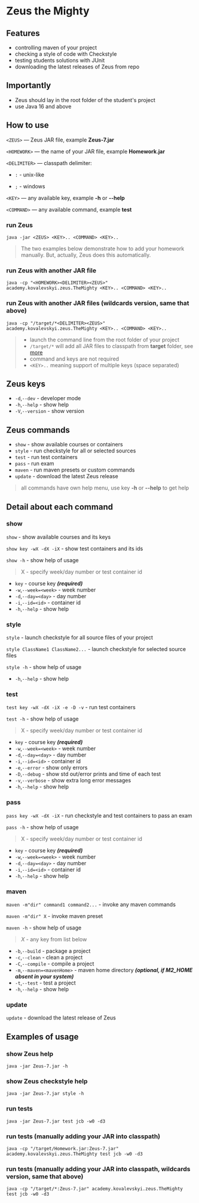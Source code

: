 # Zeus the Mighty

## Features

- controlling maven of your project
- checking a style of code with Checkstyle
- testing students solutions with JUnit
- downloading the latest releases of Zeus from repo

## Importantly

- Zeus should lay in the root folder of the student's project
- use Java 16 and above

## How to use

`<ZEUS>` — Zeus JAR file, example **Zeus-7.jar**

`<HOMEWORK>` — the name of your JAR file, example **Homework.jar**

`<DELIMITER>` — classpath delimiter:

- `:` - unix-like

- `;` - windows

`<KEY>` — any available key, example **-h** or **--help**

`<COMMAND>` — any available command, example **test**

### run Zeus

`java -jar <ZEUS> <KEY>.. <COMMAND> <KEY>..`

> The two examples below demonstrate how to add your homework manually.
> But, actually, Zeus does this automatically.

### run Zeus with another JAR file

`java -cp "<HOMEWORK><DELIMITER><ZEUS>" academy.kovalevskyi.zeus.TheMighty <KEY>.. <COMMAND> <KEY>..`

### run Zeus with another JAR files (wildcards version, same that above)

`java -cp "/target/*<DELIMITER><ZEUS>" academy.kovalevskyi.zeus.TheMighty <KEY>.. <COMMAND> <KEY>..`

> * launch the command line from the root folder of your project
> * `/target/*` will add all JAR files to classpath from **target** folder, see [more](https://riptutorial.com/java/example/12854/adding-all-jars-in-a-directory-to-the-classpath)
> * command and keys are not required
> * `<KEY>..` meaning support of multiple keys (space separated)

## Zeus keys

* `-d`,`--dev` - developer mode
* `-h`,`--help` - show help
* `-V`,`--version` - show version

## Zeus commands

* `show` - show available courses or containers
* `style` - run checkstyle for all or selected sources
* `test` - run test containers
* `pass` - run exam
* `maven` - run maven presets or custom commands
* `update` - download the latest Zeus release

> all commands have own help menu, use key **-h** or **--help** to get help

## Detail about each command

### show

`show` - show available courses and its keys

`show key -wX -dX -iX` - show test containers and its ids

`show -h` - show help of usage

> X - specify week/day number or test container id

* `key` - course key **_(required)_**
* `-w`,`--week=<week>` - week number
* `-d`,`--day=<day>` - day number
* `-i`,`--id=<id>` - container id
* `-h`,`--help` - show help

### style

`style` - launch checkstyle for all source files of your project

`style ClassName1 ClassName2...` - launch checkstyle for selected source files

`style -h` - show help of usage

* `-h`,`--help` - show help

### test

`test key -wX -dX -iX -e -D -v` - run test containers

`test -h` - show help of usage

> X - specify week/day number or test container id

* `key` - course key **_(required)_**
* `-w`,`--week=<week>` - week number
* `-d`,`--day=<day>` - day number
* `-i`,`--id=<id>` - container id
* `-e`,`--error` - show only errors
* `-D`,`--debug` - show std out/error prints and time of each test
* `-v`,`--verbose` - show extra long error messages
* `-h`,`--help` - show help

### pass

`pass key -wX -dX -iX` - run checkstyle and test containers to pass an exam

`pass -h` - show help of usage

> X - specify week/day number or test container id

* `key` - course key **_(required)_**
* `-w`,`--week=<week>` - week number
* `-d`,`--day=<day>` - day number
* `-i`,`--id=<id>` - container id
* `-h`,`--help` - show help

### maven

`maven -m"dir" command1 command2...` - invoke any maven commands

`maven -m"dir" X` - invoke maven preset

`maven -h` - show help of usage

> _X_ - any key from list below

* `-b`,`--build` - package a project
* `-c`,`--clean` - clean a project
* `-C`,`--compile` - compile a project
* `-m`,`--maven=<mavenHome>` - maven home directory _**(optional, if M2_HOME absent in your system)**_
* `-t`,`--test` - test a project
* `-h`,`--help` - show help

### update

`update` - download the latest release of Zeus

## Examples of usage

### show Zeus help

`java -jar Zeus-7.jar -h`

### show Zeus checkstyle help

`java -jar Zeus-7.jar style -h`

### run tests

`java -jar Zeus-7.jar test jcb -w0 -d3`

### run tests (manually adding your JAR into classpath)

`java -cp "/target/Homework.jar:Zeus-7.jar" academy.kovalevskyi.zeus.TheMighty test jcb -w0 -d3`

### run tests (manually adding your JAR into classpath, wildcards version, same that above)

`java -cp "/target/*:Zeus-7.jar" academy.kovalevskyi.zeus.TheMighty test jcb -w0 -d3`